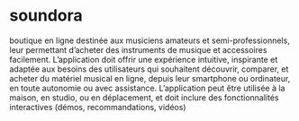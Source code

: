 # soundora

boutique en ligne destinée aux musiciens amateurs et semi-professionnels, leur permettant d’acheter des instruments de musique et accessoires facilement. L’application doit offrir une expérience intuitive, inspirante et adaptée aux besoins des utilisateurs qui souhaitent découvrir, comparer, et acheter du matériel musical en ligne, depuis leur smartphone ou ordinateur, en toute autonomie ou avec assistance. L’application peut être utilisée à la maison, en studio, ou en déplacement, et doit inclure des fonctionnalités interactives (démos, recommandations, vidéos)

